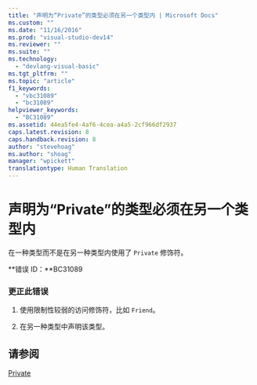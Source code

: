```yaml
---
title: "声明为“Private”的类型必须在另一个类型内 | Microsoft Docs"
ms.custom: ""
ms.date: "11/16/2016"
ms.prod: "visual-studio-dev14"
ms.reviewer: ""
ms.suite: ""
ms.technology: 
  - "devlang-visual-basic"
ms.tgt_pltfrm: ""
ms.topic: "article"
f1_keywords: 
  - "vbc31089"
  - "bc31089"
helpviewer_keywords: 
  - "BC31089"
ms.assetid: 44ea5fe4-4af6-4cea-a4a5-2cf966df2937
caps.latest.revision: 8
caps.handback.revision: 8
author: "stevehoag"
ms.author: "shoag"
manager: "wpickett"
translationtype: Human Translation
---
```

# 声明为“Private”的类型必须在另一个类型内
在一种类型而不是在另一种类型内使用了 `Private` 修饰符。  
  
 **错误 ID：**BC31089  
  
### 更正此错误  
  
1.  使用限制性较弱的访问修饰符，比如 `Friend`。  
  
2.  在另一种类型中声明该类型。  
  
## 请参阅  
 [Private](../../visual-basic/language-reference/modifiers/private.md)